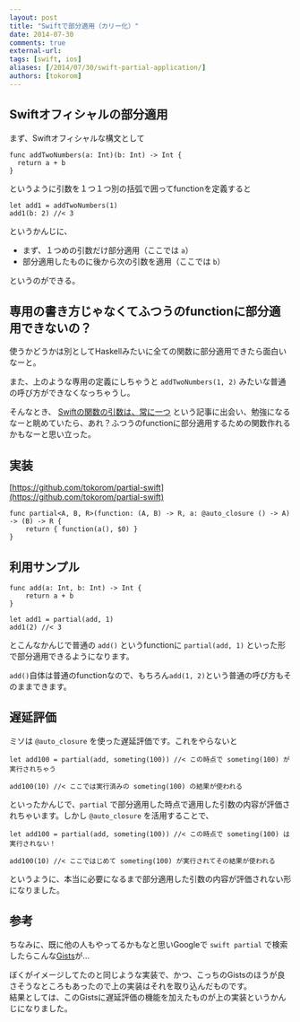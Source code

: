 ```yaml
---
layout: post
title: "Swiftで部分適用（カリー化）"
date: 2014-07-30
comments: true
external-url: 
tags: [swift, ios]
aliases: [/2014/07/30/swift-partial-application/]
authors: [tokorom]
---
```


## Swiftオフィシャルの部分適用

まず、Swiftオフィシャルな構文として

```
func addTwoNumbers(a: Int)(b: Int) -> Int {
  return a + b
}
```

というように引数を１つ１つ別の括弧で囲ってfunctionを定義すると

```
let add1 = addTwoNumbers(1)
add1(b: 2) //< 3
```

というかんじに、

- まず、１つめの引数だけ部分適用（ここでは `a`）
- 部分適用したものに後から次の引数を適用（ここでは `b`）

というのができる。

## 専用の書き方じゃなくてふつうのfunctionに部分適用できないの？

使うかどうかは別としてHaskellみたいに全ての関数に部分適用できたら面白いなーと。

また、上のような専用の定義にしちゃうと `addTwoNumbers(1, 2)` みたいな普通の呼び方ができなくなっちゃうし。

そんなとき、 [Swiftの関数の引数は、常に一つ](http://qiita.com/dankogai/items/46fedc447dd93d1e0fbc) という記事に出会い、勉強になるなーと眺めていたら、あれ？ふつうのfunctionに部分適用するための関数作れるかもなーと思い立った。

## 実装

[https://github.com/tokorom/partial-swift](https://github.com/tokorom/partial-swift)

```
func partial<A, B, R>(function: (A, B) -> R, a: @auto_closure () -> A) -> (B) -> R {
    return { function(a(), $0) }
}
```

<!-- more -->

## 利用サンプル

```
func add(a: Int, b: Int) -> Int {
    return a + b
}

let add1 = partial(add, 1)
add1(2) //< 3
```

とこんなかんじで普通の `add()` というfunctionに `partial(add, 1)` といった形で部分適用できるようになります。  

`add()`自体は普通のfunctionなので、もちろん`add(1, 2)`という普通の呼び方もそのままできます。

## 遅延評価

ミソは `@auto_closure` を使った遅延評価です。これをやらないと

```
let add100 = partial(add, someting(100)) //< この時点で someting(100) が実行されちゃう

add100(10) //< ここでは実行済みの someting(100) の結果が使われる
```

といったかんじで、`partial` で部分適用した時点で適用した引数の内容が評価されちゃいます。しかし `@auto_closure` を活用することで、

```
let add100 = partial(add, someting(100)) //< この時点で someting(100) は実行されない！

add100(10) //< ここではじめて someting(100) が実行されてその結果が使われる
```

というように、本当に必要になるまで部分適用した引数の内容が評価されない形になりました。

## 参考

ちなみに、既に他の人もやってるかもなと思いGoogleで `swift partial` で検索したらこんな[Gists](https://gist.github.com/kristopherjohnson/4ee565cfcdf912deacf6)が...

ぼくがイメージしてたのと同じような実装で、かつ、こっちのGistsのほうが良さそうなところもあったので上の実装はそれを取り込んだものです。  
結果としては、このGistsに遅延評価の機能を加えたものが上の実装というかんじになりました。


